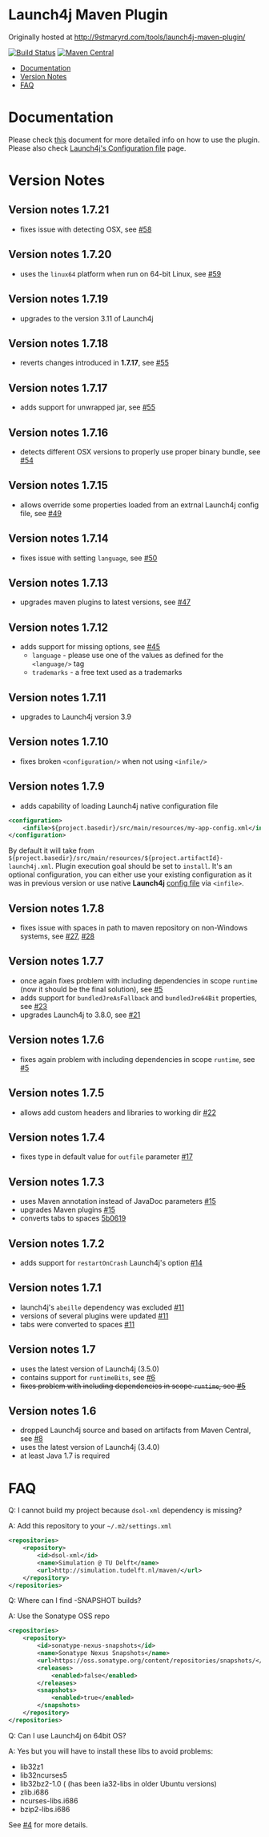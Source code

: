 # Launch4j Maven Plugin

Originally hosted at http://9stmaryrd.com/tools/launch4j-maven-plugin/

[![Build Status](https://travis-ci.org/lukaszlenart/launch4j-maven-plugin.svg)](https://travis-ci.org/lukaszlenart/launch4j-maven-plugin)
[![Maven Central](https://maven-badges.herokuapp.com/maven-central/com.akathist.maven.plugins.launch4j/launch4j-maven-plugin/badge.svg)](https://maven-badges.herokuapp.com/maven-central/com.akathist.maven.plugins.launch4j/launch4j-maven-plugin/)

 - [Documentation](#documentation)
 - [Version Notes](#version-notes)
 - [FAQ](#faq)

# Documentation

Please check [this](src/main/resources/README.adoc) document for more detailed info on how to use the plugin. Please also check [Launch4j's Configuration file](http://launch4j.sourceforge.net/docs.html#Configuration_file) page.

# Version Notes

## Version notes 1.7.21
- fixes issue with detecting OSX, see [#58](../../issues/58) 

## Version notes 1.7.20
- uses the `linux64` platform when run on 64-bit Linux, see [#59](../../pull/59) 

## Version notes 1.7.19
- upgrades to the version 3.11 of Launch4j

## Version notes 1.7.18
- reverts changes introduced in **1.7.17**, see [#55](../../pull/55)

## Version notes 1.7.17
- adds support for unwrapped jar, see [#55](../../pull/55)

## Version notes 1.7.16
- detects different OSX versions to properly use proper binary bundle, see [#54](../../pull/54)

## Version notes 1.7.15
- allows override some properties loaded from an extrnal Launch4j config file, see [#49](../../issues/49)

## Version notes 1.7.14
- fixes issue with setting `language`, see [#50](../../issues/50)

## Version notes 1.7.13
- upgrades maven plugins to latest versions, see [#47](../../issues/47)

## Version notes 1.7.12
- adds support for missing options, see [#45](../../issues/45)
  - `language` - please use one of the values as defined for the `<language/>` tag
  - `trademarks` -  a free text used as a trademarks 

## Version notes 1.7.11
- upgrades to Launch4j version 3.9

## Version notes 1.7.10
- fixes broken `<configuration/>` when not using `<infile/>`

## Version notes 1.7.9
- adds capability of loading Launch4j native configuration file
```xml
<configuration> 
    <infile>${project.basedir}/src/main/resources/my-app-config.xml</infile>
</configuration>
```
By default it will take from `${project.basedir}/src/main/resources/${project.artifactId}-launch4j.xml`.
Plugin execution goal should be set to `install`. It's an optional configuration, you can either use your existing configuration as it was in previous version or use native **Launch4j** [config file](http://launch4j.sourceforge.net/docs.html#Configuration_file) via `<infile>`.

## Version notes 1.7.8
- fixes issue with spaces in path to maven repository on non-Windows systems, see [#27](../../issues/27), [#28](../../issues/28)

## Version notes 1.7.7
- once again fixes problem with including dependencies in scope `runtime` (now it should be the final solution), see [#5](../../issues/5)
- adds support for `bundledJreAsFallback` and `bundledJre64Bit` properties, see [#23](../../issues/23)
- upgrades Launch4j to 3.8.0, see [#21](../../issues/21)

## Version notes 1.7.6
- fixes again problem with including dependencies in scope `runtime`, see [#5](../../issues/5)

## Version notes 1.7.5
- allows add custom headers and libraries to working dir  [#22](../../pull/22)

## Version notes 1.7.4
- fixes type in default value for `outfile` parameter  [#17](../../pull/17)

## Version notes 1.7.3
- uses Maven annotation instead of JavaDoc parameters [#15](../../pull/15)
- upgrades Maven plugins [#15](../../pull/15)
- converts tabs to spaces [5b0619](../../commit/5b0619)

## Version notes 1.7.2
- adds support for `restartOnCrash` Launch4j's option [#14](../../pull/14)

## Version notes 1.7.1
- launch4j's `abeille` dependency was excluded [#11](../../pull/11)
- versions of several plugins were updated [#11](../../pull/11)
- tabs were converted to spaces [#11](../../pull/11)

## Version notes 1.7
- uses the latest version of Launch4j (3.5.0)
- contains support for `runtimeBits`, see [#6](../../issues/6)
- ~~fixes problem with including dependencies in scope `runtime`, see [#5](../../issues/5)~~

## Version notes 1.6
- dropped Launch4j source and based on artifacts from Maven Central, see [#8](../../issues/8)
- uses the latest version of Launch4j (3.4.0)
- at least Java 1.7 is required

# FAQ
Q: I cannot build my project because `dsol-xml` dependency is missing?

A: Add this repository to your `~/.m2/settings.xml`

```xml
<repositories>
    <repository>
        <id>dsol-xml</id>
        <name>Simulation @ TU Delft</name>
        <url>http://simulation.tudelft.nl/maven/</url>
    </repository>
</repositories>
```
Q: Where can I find -SNAPSHOT builds?

A: Use the Sonatype OSS repo

```xml
<repositories>
    <repository>
        <id>sonatype-nexus-snapshots</id>
        <name>Sonatype Nexus Snapshots</name>
        <url>https://oss.sonatype.org/content/repositories/snapshots/</url>
        <releases>
            <enabled>false</enabled>
        </releases>
        <snapshots>
            <enabled>true</enabled>
        </snapshots>
    </repository>
</repositories>
```

Q: Can I use Launch4j on 64bit OS?

A: Yes but you will have to install these libs to avoid problems:

 - lib32z1
 - lib32ncurses5
 - lib32bz2-1.0 ( (has been ia32-libs in older Ubuntu versions)
 - zlib.i686
 - ncurses-libs.i686
 - bzip2-libs.i686

See [#4](../../issues/4) for more details.
